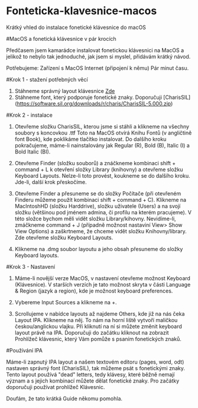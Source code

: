# Fonteticka-klavesnice-macos
Krátký vhled do instalace fonetické klávesnice do macOS


#MacOS a fonetická klávesnice v pár krocích

Předčasem jsem kamarádce instalovat fonetickou klávesnici na MacOS a jelikož to nebylo tak jednoduché, jak jsem si myslel, přidávám krátký návod.

Potřebujeme: Zařízení s MacOS
             Internet (připojení k němu)
             Pár minut času.

#Krok 1 - stažení potřebných věcí

1. Stáhneme správný layout klávesnice [Zde](https://scripts.sil.org/cms/scripts/render_download.php?format=file&media_id=IPA-MACkbd&filename=IPA-MACkbd.dmg)
2. Stáhneme font, který podporuje fonetické znaky. Doporučuji [CharisSIL] (https://software.sil.org/downloads/r/charis/CharisSIL-5.000.zip)

#Krok 2 - instalace

1. Otevřeme složku CharisSIL, kterou jsme si stáhli a klikneme na všechny soubory s koncovkou .ttf Toto na MacOS otvírá Knihu Fontů (v angličtině font Book), kde poklikáme tlačítko instalovat. Do dalšího kroku pokračujeme, máme-li nainstalovány jak Regular (R), Bold (B), Italic (I) a Bold Italic (BI).

2. Otevřeme Finder (složku souborů) a znáčkneme kombinaci shift + command + L k otevření složky Library (knihovny) a otevřeme složku Keyboard Layouts. Nelze-li toto provést, koukneme se do dalšího kroku. Jde-li, další krok přeskočíme.

3.  Otevřeme Finder a přesuneme se do složky Počítače (při otevřeném Finderu můžeme použít kombinaci shift + command + C). Klikneme na MacIntoshHD (složku Harddrive), složku uživatele (Users) a na svojí složku (většinou pod jménem admina, či profilu na kterém pracujeme). V této složce bychom měli vidět složku Library/kihovny. Nevidíme-li, zmáčkneme command + J (případně možnost nastaviní View> Show View Options) a zaškrtneme, že chceme vidět složku Knihovny/library. Zde otevřeme složku Keyboard Layouts. 

4. Klikneme na .dmg soubor layoutu a jeho obsah přesuneme do složky Keyboard layouts. 

#Krok 3 - Nastavení

1. Máme-li novější verze MacOS, v nastavení otevřeme možnost Keyboard (Klávesnice). V starších verzích je tato možnost skryta v části Language & Region (jazyk a region), kde je možnost keyboard preferences.

2. Vybereme Input Sources a klikneme na +. 

3. Scrollujeme v nabídce layouts až najdeme Others, kde již na nás čeka Layout IPA. Klikneme na něj. To nám na horní liště vytvoří maličkou českou/anglickou vlajku. Při kliknutí na ní si můžete změnit keyboard layout právě na IPA. Doporučuji do začátku kliknout na zobrazit Prohlížeč klávesnic, který Vám pomůže s psaním fonetických znaků.

#Používání IPA

Máme-li zapnutý IPA layout a  našem textovém editoru (pages, word, odt) nastaven správný font (CharisSIL), tak můžeme psát s fonetickými znaky. Tento layout používá "dead" letters, tedy klávesy, které běžně nemají význam a s jejich kombinací můžete dělat fonetické znaky. Pro začátky doporučuji používat prohlížeč Klávesnic.

Doufám, že tato krátká Guide někomu pomohla.
